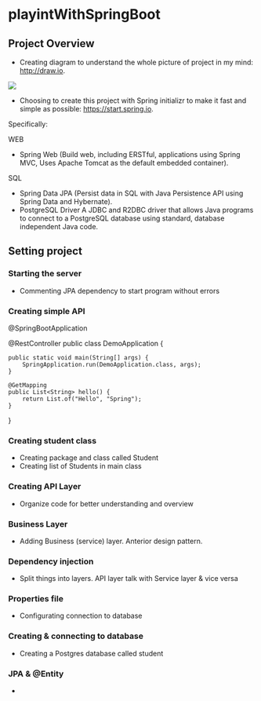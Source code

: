 # playintWithSpringBoot

## Project Overview

- Creating diagram to understand the whole picture of project in my mind: http://draw.io.

<img src="https://user-images.githubusercontent.com/70283310/149668911-ecf5eeef-c3a8-4805-b61e-53ec906a1d1e.png">

- Choosing to create this project with Spring initializr to make it fast and simple as possible: https://start.spring.io.

Specifically:

WEB
- Spring Web (Build web, including ERSTful, applications using Spring MVC, Uses Apache Tomcat as the default embedded container).

SQL
- Spring Data JPA (Persist data in SQL with Java Persistence API using Spring Data and Hybernate).
- PostgreSQL Driver
A JDBC and R2DBC driver that allows Java programs to connect to a PostgreSQL database using standard, database independent Java code.

## Setting project

### Starting the server

- Commenting JPA dependency to start program without errors
<!--		<dependency>-->
<!--			<groupId>org.springframework.boot</groupId>-->
<!--			<artifactId>spring-boot-starter-data-jpa</artifactId>-->
<!--		</dependency>-->

### Creating simple API

@SpringBootApplication

@RestController
public class DemoApplication {

	public static void main(String[] args) {
		SpringApplication.run(DemoApplication.class, args);
	}

	@GetMapping
	public List<String> hello() {
		return List.of("Hello", "Spring");
	}
}

### Creating student class

- Creating package and class called Student
- Creating list of Students in main class

### Creating API Layer

- Organize code for better understanding and overview

### Business Layer

- Adding Business (service) layer. Anterior design pattern.

### Dependency injection

- Split things into layers. API layer talk with Service layer & vice versa

### Properties file

- Configurating connection to database

### Creating & connecting to database

- Creating a Postgres database called student

### JPA & @Entity

- 